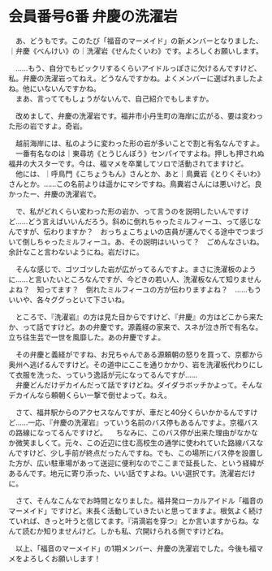 # 会員番号6番 弁慶の洗濯岩

　あ、どうもです。このたび「福音のマーメイド」の新メンバーとなりました、｜弁慶《べんけい》の｜洗濯岩《せんたくいわ》です。よろしくお願いします。

　……もう、自分でもビックリするくらいアイドルっぽさに欠けるんですけど、私。弁慶の洗濯岩ってねえ。どうなんですかね。よくメンバーに選ばれましたよね。他にいないんですかね。  
　まあ、言っててもしょうがないんで、自己紹介でもしますか。

　改めまして、弁慶の洗濯岩です。福井市小丹生町の海岸に広がる、要は変わった形の岩ですよ。奇岩。

　越前海岸には、私のように変わった形の岩が多いことで割と有名なんですよ。  
　一番有名なのは｜東尋坊《とうじんぼう》センパイですよね。押しも押されぬ福井の大スターです。今は、福マメを卒業してソロで活動されてますけど。  
　他には、｜呼鳥門《こちょうもん》さんとか、あと｜鳥糞岩《とりくそいわ》さんとか。……この名前よりは遥かにマシですね。鳥糞岩さんには悪いけど。良かったー、弁慶の洗濯岩で。

　で、私がどれくらい変わった形の岩か、って言うのを説明したいんですけど……どう言えばいいんだろう。斜めに倒れちゃったミルフィーユ、って感じなんですが、伝わりますか？　おっちょこちょいの店員が運んでくる途中でつまづいて倒しちゃったミルフィーユ。あ、その説明はいいって？　ごめんなさいね。余計なこと言わないようにね。岩だけに。

　そんな感じで、ゴツゴツした岩が広がってるんですよ。まさに洗濯板のように……と言いたいところなんですが、今どきの若い人、洗濯板なんて知りませんよね？　知ってます？　倒れたミルフィーユの方が伝わりますよね？　……もういいや、各々ググっといて下さいね。

　ところで、『洗濯岩』の方は見た目からですけど、『弁慶』の方はどこから来たか、って話ですけど。あの弁慶です。源義経の家来で、スネが泣き所で有名な。立ち往生芸で一世を風靡した。あの弁慶ですよ。

　その弁慶と義経がですね、お兄ちゃんである源頼朝の怒りを買って、京都から奥州へ逃げるんですけど。その道中にここを通りかかり、岩を洗濯板代わりにして衣服を洗った、っていう逸話が元になってるんですが……  
　弁慶どんだけデカイんだって話ですけどね。ダイダラボッチかよって。そんなデカイんなら頼朝くらい一撃で倒せよって。ねえ。

　さて、福井駅からのアクセスなんですが、車だと40分くらいかかるんですけど……一応、『弁慶の洗濯岩』っていう名前のバス停もあるんですよ。京福バスの路線になってるんですけど。
　ちなみに、このバス停が出来た理由がなかなか微笑ましくて。元々、この近辺に住む高校生の通学に使われていた路線バスなんですけど、少し手前が終点だったんですね。でも、この場所にバス停を設置した方が、広い駐車場があって送迎に便利なのでここまで延長した、という経緯があるんです。地元に寄り添った、いい話ですよね。いい選択です。洗濯岩だけに。

　さて、そんなこんなでお時間となりました。福井発ローカルアイドル「福音のマーメイド」ですけど。末長く活動していきたいと思ってますよ。根気よく続けていれば、きっと叶うと信じてます。『涓滴岩を穿つ』とか言いますからね。なんて読むか知りませんけど。しかも私、穴開けられる側ですけどね。

　以上、「福音のマーメイド」の1期メンバー、弁慶の洗濯岩でした。今後も福マメをよろしくお願いします！
